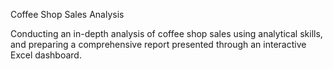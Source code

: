 Coffee Shop Sales Analysis

Conducting an in-depth analysis of coffee shop sales using analytical skills, and preparing a comprehensive report presented through an interactive Excel dashboard.
